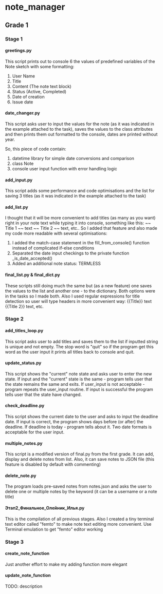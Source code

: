 # note_manager
## Grade 1
### Stage 1
#### greetings.py
This script prints out to console 6 the values of predefined 
variables of the Note sketch with some formatting:

1. User Name
2. Title
3. Content (The note text block)
4. Status (Active, Completed)
5. Date of creation
6. Issue date
#### date_changer.py
This script asks user to input the values for the note 
(as it was indicated in the example attached to the task),
saves the values to the class attributes and then prints 
them out formatted to the console, dates are printed without year.

So, this piece of code contain:

1. datetime library for simple date conversions and comparison
2. class Note
3. console user input function with error handling logic
#### add_input.py
This script adds some performance and code optimisations and 
the list for saving 3 titles (as it was indicated in the example 
attached to the task)
#### add_list.py
I thought that it will be more convenient to add titles 
(as many as you want) right in your note text while typing
it into console, something like this:
~~ Title 1 ~~ text ~~ Title 2 ~~ text, etc..
So I added that feature and also made my code 
more readable with several optimisations: 

1. I added the match-case statement in the fill_from_console() 
function instead of complicated if-else conditions
2. Separated the date input checkings to the private 
function _is_date_accepted()
3. Added an additional note status: TERMLESS
#### final_list.py & final_dict.py
These scripts still doing much the same but (as a new feature) 
one saves the values to the list and another one - to the dictionary.
Both options were in the tasks so I made both. Also I used
regular expressions for title detection so user will type
headers in more convenient way: {{Title}} text {{Title 2}} text, etc.
### Stage 2
#### add_titles_loop.py
This script asks user to add titles and saves them to the list if inputted
string is unique and not empty. The stop word is "quit" so if the program
get this word as the user input it prints all titles back to console and quit.
#### update_status.py
This script shows the "current" note state and asks user to enter the new state. If input
and the "current" state is the same - program tells user that the state remains the same
and exits. If user_input is not acceptable - program repeats the user_input routine.
If input is successful the program tells user that the state have changed.
#### check_deadline.py
This script shows the current date to the user and asks to input the deadline date.
If input is correct, the program shows days before (or after) the deadline. If deadline
is today - program tells about it. Two date formats is acceptable for the user input. 
#### multiple_notes.py
This script is a modified version of final.py from the first grade. It can add, display
and delete notes from list. Also, it can save notes to JSON file (this feature is disabled
by default with commenting)
#### delete_note.py
The program loads pre-saved notes from notes.json and asks the user to delete one or
multiple notes by the keyword (it can be a username or a note title)
#### Этап2_Финальное_Олейник_Илья.py
This is the compilation of all previous stages. Also I created a tiny terminal text editor
called "femto" to make note text editing more convenient. Use Terminal emulation to get
"femto" editor working
### Stage 3
#### create_note_function
Just another effort to make my adding function more elegant
#### update_note_function
TODO: description